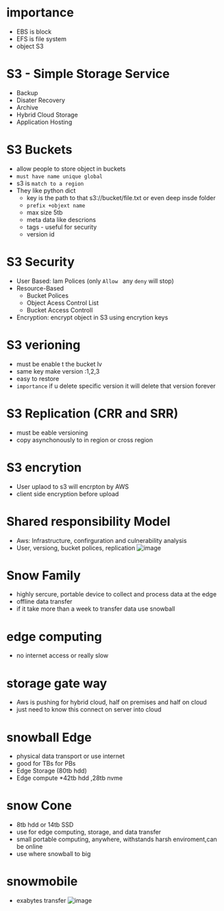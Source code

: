 # importance
 - EBS is block
 - EFS is file system
 - object S3

# S3 - Simple Storage Service
 - Backup
 - Disater Recovery
 - Archive
 - Hybrid Cloud Storage
 - Application Hosting
# S3 Buckets
 - allow people to store object in buckets
 - `must have name unique global`
 - s3 is `match to a region`
 - They like python dict
     - key is the path to that s3://bucket/file.txt or even deep insde folder
     - `prefix +objext name`
     -  max size 5tb
     -  meta data like descrions
     -  tags - useful for security
     -  version id
# S3 Security
 - User Based: Iam Polices (only `Allow ` any `deny` will stop)
 - Resource-Based
     - Bucket Polices
     - Object Acess Control List
     - Bucket Access Controll
 - Encryption: encrypt object in S3 using encrytion keys
# S3 verioning
 - must be enable t the bucket lv
 - same key make version :1,2,3
 - easy to restore
- `importance` if u delete  specific version  it will delete that version forever
# S3 Replication (CRR and SRR) 
 - must be eable versioning
 - copy asynchonously to in region or cross region
# S3 encrytion
 - User uplaod to s3 will encrpton by AWS
 - client side encryption before upload
# Shared responsibility Model
 - Aws: Infrastructure, confirguration and culnerability analysis
 - User, versiong, bucket polices, replication
![image](https://github.com/NghiaDangTran/AWS-Certified-Cloud-Practitioner-CLF-C01/assets/33323750/253f23b0-9ecc-46e4-ac7d-2ad15f210600)

# Snow Family
 - highly sercure, portable device to collect and process data at the edge
 - offline data transfer
 - if it take more than a week to transfer data use snowball
# edge computing
 - no internet access or really slow
# storage gate way
 - Aws is pushing for hybrid cloud, half on premises and half on cloud
 - just need to know this connect on server into cloud

# snowball Edge
 - physical data transport or use internet
 -  good for TBs for PBs
   -  Edge Storage (80tb hdd)
   -  Edge compute *42tb hdd ,28tb nvme
# snow Cone
 - 8tb hdd or 14tb SSD
 - use for edge computing, storage, and data transfer
 - small portable computing, anywhere, withstands harsh enviroment,can be online
 - use where snowball to big
# snowmobile
 - exabytes transfer
![image](https://github.com/NghiaDangTran/AWS-Certified-Cloud-Practitioner-CLF-C01/assets/33323750/4560eed8-8e48-45c2-8254-a4fffd12880d)

